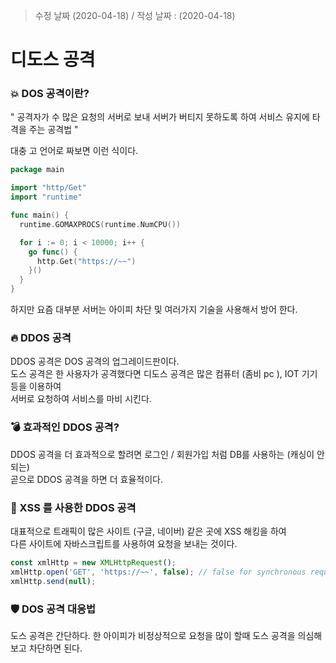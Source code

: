 > 수정 날짜 (2020-04-18) / 작성 날짜 : (2020-04-18)

# 디도스 공격

### 💥 DOS 공격이란?
" 공격자가 수 많은 요청의 서버로 보내 서버가 버티지 못하도록 하여 서비스 유지에 타격을 주는 공격법 "  

대충 고 언어로 짜보면 이런 식이다.
```go
package main

import "http/Get"
import "runtime"

func main() {
  runtime.GOMAXPROCS(runtime.NumCPU())

  for i := 0; i < 10000; i++ {
    go func() {
      http.Get("https://~~")
    }()
  }
}
```

하지만 요즘 대부분 서버는 아이피 차단 및 여러가지 기술을 사용해서 방어 한다.

### 🔥 DDOS 공격
DDOS 공격은 DOS 공격의 업그레이드판이다.  
도스 공격은 한 사용자가 공격했다면 디도스 공격은 많은 컴퓨터 (좀비 pc ), IOT 기기 등을 이용하여   
서버로  요청하여 서비스를 마비 시킨다.

### 💣 효과적인 DDOS 공격?
DDOS 공격을 더 효과적으로 할려면 로그인 / 회원가입 처럼 DB를 사용하는 (캐싱이 안되는)  
곧으로 DDOS 공격을 하면 더 효율적이다.

### 📜 XSS 를 사용한 DDOS 공격
대표적으로 트래픽이 많은 사이트 (구글, 네이버) 같은 곳에 XSS 해킹을 하여  
다른 사이트에 자바스크립트를 사용하여 요청을 보내는 것이다.

```js
const xmlHttp = new XMLHttpRequest();
xmlHttp.open('GET', 'https://~~', false); // false for synchronous request
xmlHttp.send(null);
```

### 🛡 DOS 공격 대응법
도스 공격은 간단하다. 한 아이피가 비정상적으로 요청을 많이 할때 도스 공격을 의심해보고 차단하면 된다.